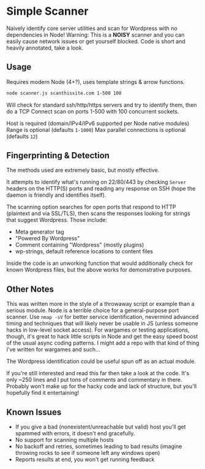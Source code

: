 # Simple Scanner

Naively identify core server utilities and scan for Wordpress with no dependencies in Node!  Warning: This is a **NOISY** scanner and you can easily cause network issues or get yourself blocked. Code is short and heavily annotated, take a look.

## Usage

Requires modern Node (4+?), uses template strings & arrow functions.

```sh
node scanner.js scanthissite.com 1-500 100
```

Will check for standard ssh/http/https servers and try to identify them, then do a TCP Connect scan on ports 1-500 with 100 concurrent sockets.

Host is required (domain/IPv4/IPv6 supported per Node native modules)
Range is optional (defaults `1-1000`)
Max parallel connections is optional (defaults `12`)

## Fingerprinting & Detection 

The methods used are extremely basic, but mostly effective.

It attempts to identify what's running on 22/80/443 by checking `Server` headers on the HTTP(S) ports and reading any response on SSH (hope the daemon is friendly and identifies itself).

The scanning option searches for open ports that respond to HTTP (plaintext and via SSL/TLS), then scans the responses looking for strings that suggest Wordpress. Those include:

* Meta generator tag
* "Powered By Wordpress"
* Comment containing "Wordpress" (mostly plugins)
* wp-strings, default reference locations to content files

Inside the code is an unworking function that would additionally check for known Wordpress files, but the above works for demonstrative purposes.

## Other Notes

This was written more in the style of a throwaway script or example than a serious module. Node is a terrible choice for a general-purpose port scanner. Use `nmap -sV` for better service identification, nevermind advanced timing and techniques that will likely never be usable in JS (unless someone hacks in low-level socket access). For wargames or testing applications, though, it's great to hack little scripts in Node and get the easy speed boost of the usual async coding patterns. I might add a repo with that kind of thing I've written for wargames and such...

The Wordpress identification could be useful spun off as an actual module.

If you're still interested and read this far then take a look at the code. It's only ~250 lines and I put tons of comments and commentary in there. Probably won't make up for the hacky code and lack of structure, but you'll hopefully find it entertaining!

## Known Issues

* If you give a bad (nonexistent/unreachable but valid) host you'll get spammed with errors, it doesn't end gracefully.
* No support for scanning multiple hosts
* No backoff and retries, sometimes leading to bad results (imagine throwing rocks to see if someone left any windows open)
* Reports results at end, you won't get running feedback

